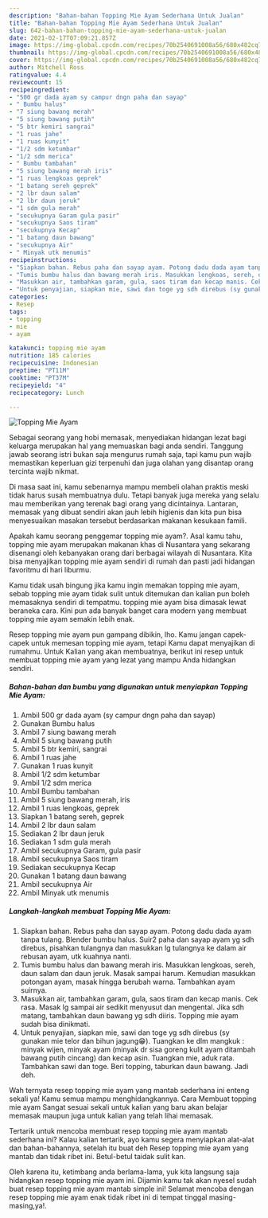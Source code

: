 ```yaml
---
description: "Bahan-bahan Topping Mie Ayam Sederhana Untuk Jualan"
title: "Bahan-bahan Topping Mie Ayam Sederhana Untuk Jualan"
slug: 642-bahan-bahan-topping-mie-ayam-sederhana-untuk-jualan
date: 2021-02-17T07:09:21.857Z
image: https://img-global.cpcdn.com/recipes/70b2540691008a56/680x482cq70/topping-mie-ayam-foto-resep-utama.jpg
thumbnail: https://img-global.cpcdn.com/recipes/70b2540691008a56/680x482cq70/topping-mie-ayam-foto-resep-utama.jpg
cover: https://img-global.cpcdn.com/recipes/70b2540691008a56/680x482cq70/topping-mie-ayam-foto-resep-utama.jpg
author: Mitchell Ross
ratingvalue: 4.4
reviewcount: 15
recipeingredient:
- "500 gr dada ayam sy campur dngn paha dan sayap"
- " Bumbu halus"
- "7 siung bawang merah"
- "5 siung bawang putih"
- "5 btr kemiri sangrai"
- "1 ruas jahe"
- "1 ruas kunyit"
- "1/2 sdm ketumbar"
- "1/2 sdm merica"
- " Bumbu tambahan"
- "5 siung bawang merah iris"
- "1 ruas lengkoas geprek"
- "1 batang sereh geprek"
- "2 lbr daun salam"
- "2 lbr daun jeruk"
- "1 sdm gula merah"
- "secukupnya Garam gula pasir"
- "secukupnya Saos tiram"
- "secukupnya Kecap"
- "1 batang daun bawang"
- "secukupnya Air"
- " Minyak utk menumis"
recipeinstructions:
- "Siapkan bahan. Rebus paha dan sayap ayam. Potong dadu dada ayam tanpa tulang. Blender bumbu halus. Suir2 paha dan sayap ayam yg sdh direbus, pisahkan tulangnya dan masukkan lg tulangnya ke dalam air rebusan ayam, utk kuahnya nanti."
- "Tumis bumbu halus dan bawang merah iris. Masukkan lengkoas, sereh, daun salam dan daun jeruk. Masak sampai harum. Kemudian masukkan potongan ayam, masak hingga berubah warna. Tambahkan ayam suirnya."
- "Masukkan air, tambahkan garam, gula, saos tiram dan kecap manis. Cek rasa. Masak lg sampai air sedikit menyusut dan mengental. Jika sdh matang, tambahkan daun bawang yg sdh diiris. Topping mie ayam sudah bisa dinikmati."
- "Untuk penyajian, siapkan mie, sawi dan toge yg sdh direbus (sy gunakan mie telor dan bihun jagung😁). Tuangkan ke dlm mangkuk : minyak wijen, minyak ayam (minyak dr sisa goreng kulit ayam ditambah bawang putih cincang) dan kecap asin. Tuangkan mie, aduk rata. Tambahkan sawi dan toge. Beri topping, taburkan daun bawang. Jadi deh."
categories:
- Resep
tags:
- topping
- mie
- ayam

katakunci: topping mie ayam 
nutrition: 185 calories
recipecuisine: Indonesian
preptime: "PT11M"
cooktime: "PT37M"
recipeyield: "4"
recipecategory: Lunch

---
```



![Topping Mie Ayam](https://img-global.cpcdn.com/recipes/70b2540691008a56/680x482cq70/topping-mie-ayam-foto-resep-utama.jpg)

Sebagai seorang yang hobi memasak, menyediakan hidangan lezat bagi keluarga merupakan hal yang memuaskan bagi anda sendiri. Tanggung jawab seorang istri bukan saja mengurus rumah saja, tapi kamu pun wajib memastikan keperluan gizi terpenuhi dan juga olahan yang disantap orang tercinta wajib nikmat.

Di masa  saat ini, kamu sebenarnya mampu membeli olahan praktis meski tidak harus susah membuatnya dulu. Tetapi banyak juga mereka yang selalu mau memberikan yang terenak bagi orang yang dicintainya. Lantaran, memasak yang dibuat sendiri akan jauh lebih higienis dan kita pun bisa menyesuaikan masakan tersebut berdasarkan makanan kesukaan famili. 



Apakah kamu seorang penggemar topping mie ayam?. Asal kamu tahu, topping mie ayam merupakan makanan khas di Nusantara yang sekarang disenangi oleh kebanyakan orang dari berbagai wilayah di Nusantara. Kita bisa menyajikan topping mie ayam sendiri di rumah dan pasti jadi hidangan favoritmu di hari liburmu.

Kamu tidak usah bingung jika kamu ingin memakan topping mie ayam, sebab topping mie ayam tidak sulit untuk ditemukan dan kalian pun boleh memasaknya sendiri di tempatmu. topping mie ayam bisa dimasak lewat beraneka cara. Kini pun ada banyak banget cara modern yang membuat topping mie ayam semakin lebih enak.

Resep topping mie ayam pun gampang dibikin, lho. Kamu jangan capek-capek untuk memesan topping mie ayam, tetapi Kamu dapat menyajikan di rumahmu. Untuk Kalian yang akan membuatnya, berikut ini resep untuk membuat topping mie ayam yang lezat yang mampu Anda hidangkan sendiri.

<!--inarticleads1-->

##### Bahan-bahan dan bumbu yang digunakan untuk menyiapkan Topping Mie Ayam:

1. Ambil 500 gr dada ayam (sy campur dngn paha dan sayap)
1. Gunakan  Bumbu halus
1. Ambil 7 siung bawang merah
1. Ambil 5 siung bawang putih
1. Ambil 5 btr kemiri, sangrai
1. Ambil 1 ruas jahe
1. Gunakan 1 ruas kunyit
1. Ambil 1/2 sdm ketumbar
1. Ambil 1/2 sdm merica
1. Ambil  Bumbu tambahan
1. Ambil 5 siung bawang merah, iris
1. Ambil 1 ruas lengkoas, geprek
1. Siapkan 1 batang sereh, geprek
1. Ambil 2 lbr daun salam
1. Sediakan 2 lbr daun jeruk
1. Sediakan 1 sdm gula merah
1. Ambil secukupnya Garam, gula pasir
1. Ambil secukupnya Saos tiram
1. Sediakan secukupnya Kecap
1. Gunakan 1 batang daun bawang
1. Ambil secukupnya Air
1. Ambil  Minyak utk menumis




<!--inarticleads2-->

##### Langkah-langkah membuat Topping Mie Ayam:

1. Siapkan bahan. Rebus paha dan sayap ayam. Potong dadu dada ayam tanpa tulang. Blender bumbu halus. Suir2 paha dan sayap ayam yg sdh direbus, pisahkan tulangnya dan masukkan lg tulangnya ke dalam air rebusan ayam, utk kuahnya nanti.
1. Tumis bumbu halus dan bawang merah iris. Masukkan lengkoas, sereh, daun salam dan daun jeruk. Masak sampai harum. Kemudian masukkan potongan ayam, masak hingga berubah warna. Tambahkan ayam suirnya.
1. Masukkan air, tambahkan garam, gula, saos tiram dan kecap manis. Cek rasa. Masak lg sampai air sedikit menyusut dan mengental. Jika sdh matang, tambahkan daun bawang yg sdh diiris. Topping mie ayam sudah bisa dinikmati.
1. Untuk penyajian, siapkan mie, sawi dan toge yg sdh direbus (sy gunakan mie telor dan bihun jagung😁). Tuangkan ke dlm mangkuk : minyak wijen, minyak ayam (minyak dr sisa goreng kulit ayam ditambah bawang putih cincang) dan kecap asin. Tuangkan mie, aduk rata. Tambahkan sawi dan toge. Beri topping, taburkan daun bawang. Jadi deh.




Wah ternyata resep topping mie ayam yang mantab sederhana ini enteng sekali ya! Kamu semua mampu menghidangkannya. Cara Membuat topping mie ayam Sangat sesuai sekali untuk kalian yang baru akan belajar memasak maupun juga untuk kalian yang telah lihai memasak.

Tertarik untuk mencoba membuat resep topping mie ayam mantab sederhana ini? Kalau kalian tertarik, ayo kamu segera menyiapkan alat-alat dan bahan-bahannya, setelah itu buat deh Resep topping mie ayam yang mantab dan tidak ribet ini. Betul-betul taidak sulit kan. 

Oleh karena itu, ketimbang anda berlama-lama, yuk kita langsung saja hidangkan resep topping mie ayam ini. Dijamin kamu tak akan nyesel sudah buat resep topping mie ayam mantab simple ini! Selamat mencoba dengan resep topping mie ayam enak tidak ribet ini di tempat tinggal masing-masing,ya!.

